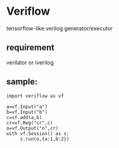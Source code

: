 # Veriflow
tensorflow-like verilog generator/executor

requirement
------
verilator or iverilog

sample:
------

	import veriflow as vf
	
	a=vf.Input("a")
	b=vf.Input("b")
	c=vf.add(a,b)
	cr=vf.Reg("cr",c)
	o=vf.Output("o",cr)
	with vf.Session() as s:
	     s.run(o,{a:1,b:2})

